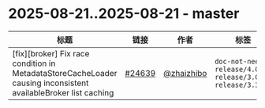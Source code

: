 # 2025-08-21..2025-08-21 - master
| 标题 | 链接 | 作者 | 标签 |
| - | :--: | :--: | - |
| [fix][broker] Fix race condition in MetadataStoreCacheLoader causing inconsistent availableBroker list caching | [#24639](https://github.com/apache/pulsar/pull/24639) | [@zhaizhibo](https://github.com/zhaizhibo) | `doc-not-needed` `release/4.0.7` `release/3.0.14` `release/3.3.9`  | 
